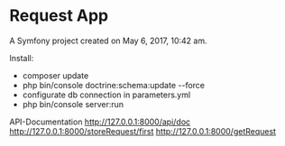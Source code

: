 Request App
=========

A Symfony project created on May 6, 2017, 10:42 am.

Install:
- composer update
- php bin/console doctrine:schema:update --force
- configurate db connection in parameters.yml
- php bin/console server:run


API-Documentation
http://127.0.0.1:8000/api/doc
http://127.0.0.1:8000/storeRequest/first
http://127.0.0.1:8000/getRequest